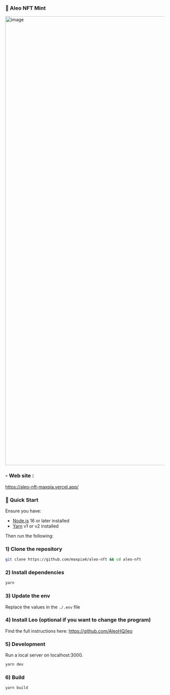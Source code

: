 ### 🚀 Aleo NFT Mint

<img width="1420" alt="image" src="https://github.com/maxpia4/aleo-nft/assets/139723813/836d47d6-26ac-425a-99e0-b0c2e8d64dc3">

### - Web site : 

https://aleo-nft-maxpia.vercel.app/

### 🚀 Quick Start

Ensure you have:

- [Node.js](https://nodejs.org) 16 or later installed
- [Yarn](https://yarnpkg.com) v1 or v2 installed

Then run the following:

### 1) Clone the repository

```bash
git clone https://github.com/maxpia4/aleo-nft && cd aleo-nft
```

### 2) Install dependencies

```bash
yarn
```

### 3) Update the env

Replace the values in the `./.env` file

### 4) Install Leo (optional if you want to change the program)

Find the full instructions here: https://github.com/AleoHQ/leo

### 5) Development

Run a local server on localhost:3000.

```bash
yarn dev
```


### 6) Build

```bash
yarn build
```
